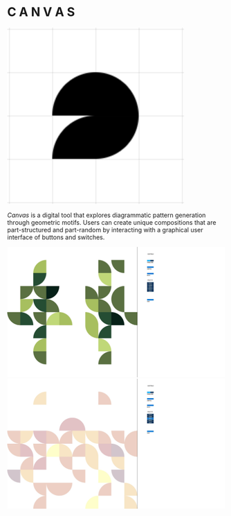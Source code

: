 # C A N V A S

![Shapes](/images/shape.gif)

*Canvas* is a digital tool that explores diagrammatic pattern generation through geometric motifs. 
Users can create unique compositions that are part-structured and part-random by interacting with a graphical user interface of buttons and switches.

![Iteration-4](/images/iteration-4.jpg)
![Iteration-6](/images/iteration-6.jpg)
